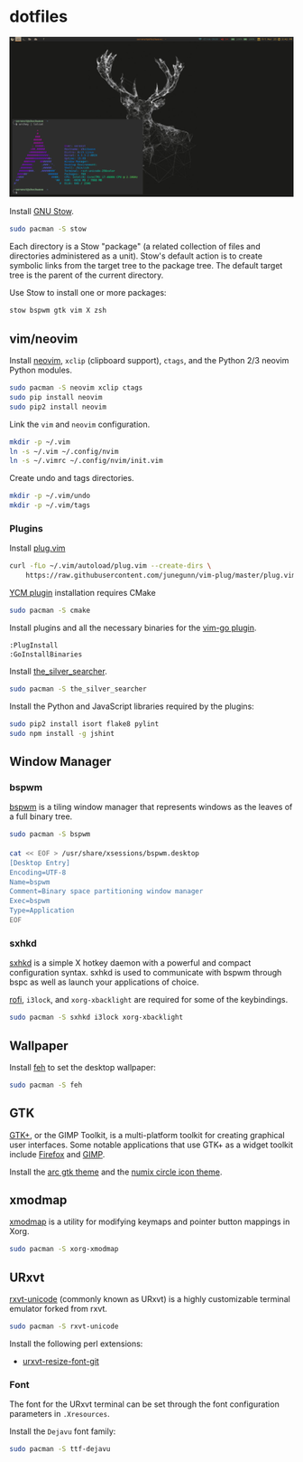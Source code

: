 dotfiles
========

![screnshot](./screenshot.png)

Install [GNU Stow](https://www.gnu.org/software/stow/).

```bash
sudo pacman -S stow
```

Each directory is a Stow "package" (a related collection of files and
directories administered as a unit). Stow's default action is to create
symbolic links from the target tree to the package tree. The default target
tree is the parent of the current directory.

Use Stow to install one or more packages:

```bash
stow bspwm gtk vim X zsh
```

vim/neovim
----------

Install [neovim](https://neovim.io/), `xclip` (clipboard support), `ctags`, and the Python 2/3
neovim Python modules.

```bash
sudo pacman -S neovim xclip ctags
sudo pip install neovim
sudo pip2 install neovim
```

Link the `vim` and `neovim` configuration.

```bash
mkdir -p ~/.vim
ln -s ~/.vim ~/.config/nvim
ln -s ~/.vimrc ~/.config/nvim/init.vim
```

Create undo and tags directories.

```bash
mkdir -p ~/.vim/undo
mkdir -p ~/.vim/tags
```

### Plugins

Install [plug.vim](https://github.com/junegunn/vim-plug)

```bash
curl -fLo ~/.vim/autoload/plug.vim --create-dirs \
    https://raw.githubusercontent.com/junegunn/vim-plug/master/plug.vim
```

[YCM plugin](https://github.com/Valloric/YouCompleteMe) installation requires
CMake

```bash
sudo pacman -S cmake
```

Install plugins and all the necessary binaries for the [vim-go
plugin](https://github.com/fatih/vim-go).

```
:PlugInstall
:GoInstallBinaries
```

Install [the_silver_searcher](https://github.com/ggreer/the_silver_searcher).

```bash
sudo pacman -S the_silver_searcher
```

Install the Python and JavaScript libraries required by the plugins:

```bash
sudo pip2 install isort flake8 pylint
sudo npm install -g jshint
```

Window Manager
--------------

### bspwm

[bspwm](https://github.com/baskerville/bspwm) is a tiling window manager that
represents windows as the leaves of a full binary tree.

```bash
sudo pacman -S bspwm

cat << EOF > /usr/share/xsessions/bspwm.desktop
[Desktop Entry]
Encoding=UTF-8
Name=bspwm
Comment=Binary space partitioning window manager
Exec=bspwm
Type=Application
EOF
```

### sxhkd

[sxhkd](https://github.com/baskerville/sxhkd) is a simple X hotkey daemon with
a powerful and compact configuration syntax. sxhkd is used to communicate with
bspwm through bspc as well as launch your applications of choice.

[rofi](https://www.archlinux.org/packages/community/x86_64/rofi/), `i3lock`,
and `xorg-xbacklight` are required for some of the keybindings.

```bash
sudo pacman -S sxhkd i3lock xorg-xbacklight
```

Wallpaper
---------

Install [feh](http://feh.finalrewind.org/) to set the desktop wallpaper:

```bash
sudo pacman -S feh
```

GTK
---

[GTK+](http://www.gtk.org/), or the GIMP Toolkit, is a multi-platform toolkit
for creating graphical user interfaces. Some notable applications that use GTK+
as a widget toolkit include
[Firefox](https://www.mozilla.org/en-US/firefox/new/) and
[GIMP](https://www.gimp.org/).

Install the [arc gtk theme](https://aur.archlinux.org/packages/gtk-theme-arc/)
and the [numix circle icon
theme](https://aur.archlinux.org/packages/numix-circle-icon-theme-git/).

xmodmap
-------

[xmodmap](http://www.x.org/archive/X11R6.8.2/doc/xmodmap.1.html) is a utility
for modifying keymaps and pointer button mappings in Xorg.

```bash
sudo pacman -S xorg-xmodmap
```

URxvt
-----

[rxvt-unicode](http://software.schmorp.de/pkg/rxvt-unicode.html) (commonly
known as URxvt) is a highly customizable terminal emulator forked from rxvt.

```bash
sudo pacman -S rxvt-unicode
```

Install the following perl extensions:
* [urxvt-resize-font-git](https://aur.archlinux.org/packages/urxvt-resize-font-git/)

### Font

The font for the URxvt terminal can be set through the font configuration
parameters in `.Xresources`.

Install the `Dejavu` font family:

```bash
sudo pacman -S ttf-dejavu
```

